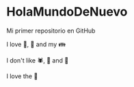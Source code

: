 # HolaMundoDeNuevo

Mi primer repositorio en GitHub

I love :mate:, :pizza: and my :family:

I don't like :spider:, :snake: and :cold_face:

 I love the :ocean:

